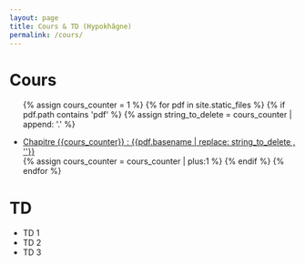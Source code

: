 ```yaml
---
layout: page
title: Cours & TD (Hypokhâgne)
permalink: /cours/
---
```


# Cours

<ul> 

{% assign cours_counter = 1 %}
{% for pdf in site.static_files %}
    {% if pdf.path contains 'pdf' %}
    	{% assign string_to_delete = cours_counter | append: '.' %}
        <li> 
        <a href="{{ site.baseurl }}{{ pdf.path }}"> Chapitre {{cours_counter}} : {{pdf.basename | replace: string_to_delete , ''}} </a> 
        </li>
        {% assign cours_counter = cours_counter | plus:1 %}
    {% endif %}
{% endfor %}

</ul>

# TD


- TD 1
- TD 2
- TD 3
